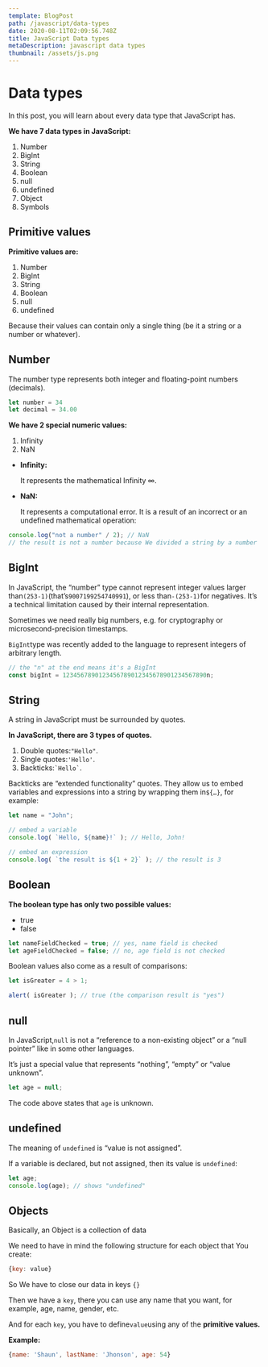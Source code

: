 ```yaml
---
template: BlogPost
path: /javascript/data-types
date: 2020-08-11T02:09:56.748Z
title: JavaScript Data types
metaDescription: javascript data types
thumbnail: /assets/js.png
---
```

# Data types

In this post, you will learn about every data type that JavaScript has.

**We have 7 data types in JavaScript:**

1. Number
2. BigInt
3. String
4. Boolean
5. null
6. undefined
7. Object
8. Symbols



## Primitive values

**Primitive values are:**

1. Number
2. BigInt
3. String
4. Boolean
5. null
6. undefined

Because their values can contain only a single thing (be it a string or a number or whatever).

## Number

The number type represents both integer and floating-point numbers (decimals).

```javascript
let number = 34
let decimal = 34.00
```

**We have 2 special numeric values:**

1. Infinity
2. NaN



* **Infinity:**

  It represents the mathematical Infinity ∞.
* **NaN:**

  It represents a computational error. It is a result of an incorrect or an undefined mathematical operation:

```javascript
console.log("not a number" / 2); // NaN
// the result is not a number because We divided a string by a number
```

## BigInt

In JavaScript, the “number” type cannot represent integer values larger than`(253-1)`(that’s`9007199254740991`), or less than`-(253-1)`for negatives. It’s a technical limitation caused by their internal representation.

Sometimes we need really big numbers, e.g. for cryptography or microsecond-precision timestamps.

`BigInt`type was recently added to the language to represent integers of arbitrary length.

```javascript
// the "n" at the end means it's a BigInt
const bigInt = 1234567890123456789012345678901234567890n;
```

## String

A string in JavaScript must be surrounded by quotes.

**In JavaScript, there are 3 types of quotes.**

1. Double quotes:`"Hello"`.
2. Single quotes:`'Hello'`.
3. Backticks:`` `Hello` ``.

Backticks are “extended functionality” quotes. They allow us to embed variables and expressions into a string by wrapping them in`${…}`, for example:

```javascript
let name = "John";

// embed a variable
console.log( `Hello, ${name}!` ); // Hello, John!

// embed an expression
console.log( `the result is ${1 + 2}` ); // the result is 3
```

## Boolean

**The boolean type has only two possible values:**

* true
* false

```javascript
let nameFieldChecked = true; // yes, name field is checked
let ageFieldChecked = false; // no, age field is not checked
```

Boolean values also come as a result of comparisons:

```javascript
let isGreater = 4 > 1;

alert( isGreater ); // true (the comparison result is "yes")
```

## null

In JavaScript,`null` is not a “reference to a non-existing object” or a “null pointer” like in some other languages.

It’s just a special value that represents “nothing”, “empty” or “value unknown”.

```javascript
let age = null;
```

The code above states that `age` is unknown.

## undefined

The meaning of `undefined` is “value is not assigned”.

If a variable is declared, but not assigned, then its value is `undefined`:

```javascript
let age;
console.log(age); // shows "undefined"
```

## Objects

Basically, an Object is a collection of data

We need to have in mind the following structure for each object that You create:

```javascript
{key: value}
```

So We have to close our data in keys `{}`

Then we have a `key`, there you can use any name that you want, for example, age, name, gender, etc.

And for each `key`, you have to define` value `using any of the **primitive values.**

**Example:**

```javascript
{name: 'Shaun', lastName: 'Jhonson', age: 54}
```

